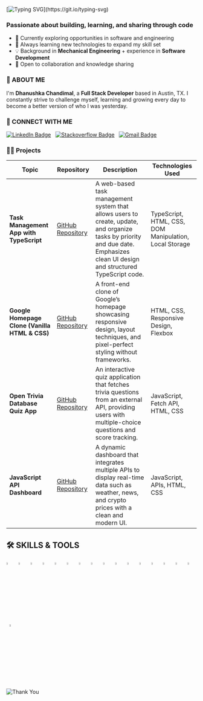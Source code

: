 [![Typing SVG](https://readme-typing-svg.herokuapp.com?center=true&vCenter=true&lines=👋+Hi...+I'm+Dhanushka;Welcome+to+my+Github+Profile!)](https://git.io/typing-svg)


### Passionate about **building, learning, and sharing through code**

- 🔭 Currently exploring opportunities in software and engineering  
- 🌱 Always learning new technologies to expand my skill set  
- 💡 Background in **Mechanical Engineering** + experience in **Software Development**  
- 🤝 Open to collaboration and knowledge sharing

### 👦 ABOUT ME

I'm **Dhanushka Chandimal**, a **Full Stack Developer** based in Austin, TX. I constantly strive to challenge myself, learning and growing every day to become a better version of who I was yesterday.

### 🔗 CONNECT WITH ME

[![LinkedIn Badge](https://img.shields.io/badge/-DhanushkaChandimal-blue?style=flat-square&logo=Linkedin&logoColor=white&link=https://www.linkedin.com/in/dhanushka-magammudalige-96203a130/)](https://www.linkedin.com/in/dhanushka-magammudalige-96203a130/)
&nbsp;
[![Stackoverflow Badge](https://img.shields.io/badge/-Stackoverflow-4CA143?style=flat-square&logo=Stackoverflow&logoColor=white&link=https://stackoverflow.com/users/31097685/dhanushka)](https://stackoverflow.com/users/31097685/dhanushka)
&nbsp;
[![Gmail Badge](https://img.shields.io/badge/-dhanushkamcr@gmail.com-c14438?style=flat-square&logo=Gmail&logoColor=white&link=mailto:dhanushkamcr@gmail.com)](mailto:dhanushkamcr@gmail.com)

### 🧑‍💻 Projects

| Topic | Repository | Description | Technologies Used |
|--------|-------------|--------------|--------------------|
| **Task Management App with TypeScript** | [GitHub Repository](https://github.com/DhanushkaChandimal/Task-Management-App-with-TypeScript.git) | A web-based task management system that allows users to create, update, and organize tasks by priority and due date. Emphasizes clean UI design and structured TypeScript code. | TypeScript, HTML, CSS, DOM Manipulation, Local Storage |
| **Google Homepage Clone (Vanilla HTML & CSS)** | [GitHub Repository](https://github.com/DhanushkaChandimal/vanilla-html-css-google-clone.git) | A front-end clone of Google’s homepage showcasing responsive design, layout techniques, and pixel-perfect styling without frameworks. | HTML, CSS, Responsive Design, Flexbox |
| **Open Trivia Database Quiz App** | [GitHub Repository](https://github.com/DhanushkaChandimal/Open-Trivia-Database-Quiz-App.git) | An interactive quiz application that fetches trivia questions from an external API, providing users with multiple-choice questions and score tracking. | JavaScript, Fetch API, HTML, CSS |
| **JavaScript API Dashboard** | [GitHub Repository](https://github.com/DhanushkaChandimal/JavaScript-API-Dashboard.git) | A dynamic dashboard that integrates multiple APIs to display real-time data such as weather, news, and crypto prices with a clean and modern UI. | JavaScript, APIs, HTML, CSS |

## 🛠 SKILLS & TOOLS
<p>
    <code><img width="4%" src="https://www.vectorlogo.zone/logos/java/java-icon.svg"></code>
    &nbsp;
    <code><img width="4%" src="https://www.vectorlogo.zone/logos/springio/springio-icon.svg"></code>
    &nbsp;
    <code><img width="4%" src="https://huongdanjava.com/wp-content/uploads/2018/01/spring-data.png"></code>
    &nbsp;
    <code><img width="4%" src="https://www.vectorlogo.zone/logos/dotnet/dotnet-icon.svg"></code>
    &nbsp;
    <code><img width="4%" src="https://www.vectorlogo.zone/logos/apache_tomcat/apache_tomcat-icon.svg"></code>
    &nbsp;
    <code><img width="4%" src="https://upload.vectorlogo.zone/logos/javascript/images/239ec8a4-163e-4792-83b6-3f6d96911757.svg"></code>
    &nbsp;
    <code><img width="4%" src="https://www.vectorlogo.zone/logos/typescriptlang/typescriptlang-icon.svg"></code>
    &nbsp;
    <code><img width="4%" src="https://www.vectorlogo.zone/logos/nodejs/nodejs-icon.svg"></code>
    &nbsp;
    <code><img width="4%" src="https://www.vectorlogo.zone/logos/angular/angular-icon.svg"></code>
    &nbsp;
    <code><img width="4%" src="https://www.vectorlogo.zone/logos/reactjs/reactjs-icon.svg"></code>
    &nbsp;
    <code><img width="4%" src="https://www.vectorlogo.zone/logos/w3_html5/w3_html5-icon.svg"></code>
    &nbsp;
    <code><img width="4%" src="https://www.vectorlogo.zone/logos/w3_css/w3_css-icon.svg"></code>
    &nbsp;
    <code><img width="4%" src="https://www.vectorlogo.zone/logos/figma/figma-icon.svg"></code>
    &nbsp;
    <code><img width="4%" src="https://www.vectorlogo.zone/logos/hibernate/hibernate-icon.svg"></code>
    &nbsp;
    <code><img width="4%" src="https://www.vectorlogo.zone/logos/mysql/mysql-icon.svg"></code>
    &nbsp;
    <code><img width="4%" src="https://www.vectorlogo.zone/logos/oracle/oracle-icon.svg"></code>
    &nbsp;
    <code><img width="4%" src="https://www.vectorlogo.zone/logos/redis/redis-icon.svg"></code>
    &nbsp;
</p>

![Thank You](https://img.shields.io/badge/Thank%20You-For%20Visiting-dodgerred?style=flat-square&logo=github&logoColor=white)&nbsp;
